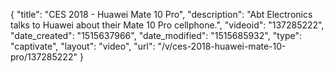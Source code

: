 {
    "title": "CES 2018 - Huawei Mate 10 Pro",
    "description": "Abt Electronics talks to Huawei about their Mate 10 Pro cellphone.",
    "videoid": "137285222",
    "date_created": "1515637966",
    "date_modified": "1515685932",
    "type": "captivate",
    "layout": "video",
    "url": "\/v\/ces-2018-huawei-mate-10-pro\/137285222"
}